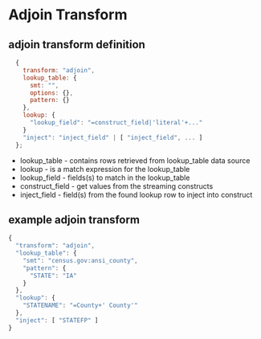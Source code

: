 # Adjoin Transform


## adjoin transform definition

```javascript
  {
    transform: "adjoin",
    lookup_table: {
      smt: "",
      options: {},
      pattern: {}
    },
    lookup: {
      "lookup_field": "=construct_field|'literal'+..."
    }
    "inject": "inject_field" | [ "inject_field", ... ]
  };
```

* lookup_table - contains rows retrieved from lookup_table data source
* lookup - is a match expression for the lookup_table
* lookup_field - fields(s) to match in the lookup_table
* construct_field - get values from the streaming constructs
* inject_field - field(s) from the found lookup row to inject into construct

## example adjoin transform

```javascript
{
  "transform": "adjoin",
  "lookup_table": {
    "smt": "census.gov:ansi_county",
    "pattern": {
      "STATE": "IA"
    }
  },
  "lookup": {
    "STATENAME": "=County+' County'"
  },
  "inject": [ "STATEFP" ]
}
```
